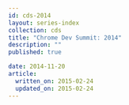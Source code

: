 ```yaml
---
id: cds-2014
layout: series-index
collection: cds
title: "Chrome Dev Summit: 2014"
description: ""
published: true

date: 2014-11-20
article:
  written_on: 2015-02-24
  updated_on: 2015-02-24
---
```

